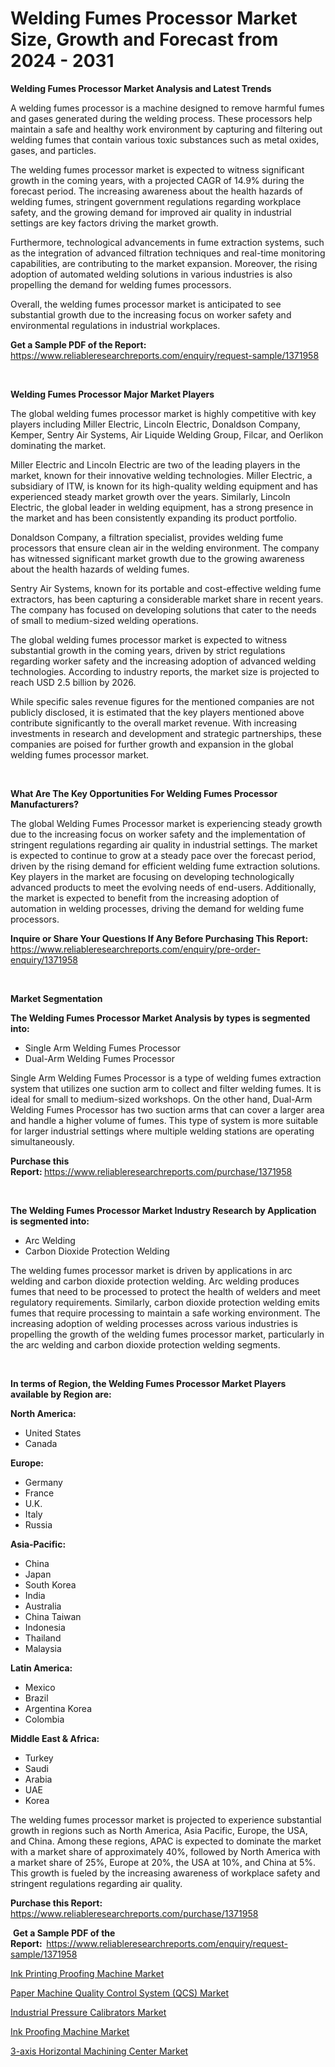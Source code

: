 <p><h1>Welding Fumes Processor Market Size, Growth and Forecast from 2024 - 2031</h1></p><p><strong>Welding Fumes Processor Market Analysis and Latest Trends</strong></p>
<p><p>A welding fumes processor is a machine designed to remove harmful fumes and gases generated during the welding process. These processors help maintain a safe and healthy work environment by capturing and filtering out welding fumes that contain various toxic substances such as metal oxides, gases, and particles.</p><p>The welding fumes processor market is expected to witness significant growth in the coming years, with a projected CAGR of 14.9% during the forecast period. The increasing awareness about the health hazards of welding fumes, stringent government regulations regarding workplace safety, and the growing demand for improved air quality in industrial settings are key factors driving the market growth.</p><p>Furthermore, technological advancements in fume extraction systems, such as the integration of advanced filtration techniques and real-time monitoring capabilities, are contributing to the market expansion. Moreover, the rising adoption of automated welding solutions in various industries is also propelling the demand for welding fumes processors.</p><p>Overall, the welding fumes processor market is anticipated to see substantial growth due to the increasing focus on worker safety and environmental regulations in industrial workplaces.</p></p>
<p><strong>Get a Sample PDF of the Report:&nbsp;</strong> <a href="https://www.reliableresearchreports.com/enquiry/request-sample/1371958">https://www.reliableresearchreports.com/enquiry/request-sample/1371958</a></p>
<p>&nbsp;</p>
<p><strong>Welding Fumes Processor Major Market Players</strong></p>
<p><p>The global welding fumes processor market is highly competitive with key players including Miller Electric, Lincoln Electric, Donaldson Company, Kemper, Sentry Air Systems, Air Liquide Welding Group, Filcar, and Oerlikon dominating the market.</p><p>Miller Electric and Lincoln Electric are two of the leading players in the market, known for their innovative welding technologies. Miller Electric, a subsidiary of ITW, is known for its high-quality welding equipment and has experienced steady market growth over the years. Similarly, Lincoln Electric, the global leader in welding equipment, has a strong presence in the market and has been consistently expanding its product portfolio.</p><p>Donaldson Company, a filtration specialist, provides welding fume processors that ensure clean air in the welding environment. The company has witnessed significant market growth due to the growing awareness about the health hazards of welding fumes.</p><p>Sentry Air Systems, known for its portable and cost-effective welding fume extractors, has been capturing a considerable market share in recent years. The company has focused on developing solutions that cater to the needs of small to medium-sized welding operations.</p><p>The global welding fumes processor market is expected to witness substantial growth in the coming years, driven by strict regulations regarding worker safety and the increasing adoption of advanced welding technologies. According to industry reports, the market size is projected to reach USD 2.5 billion by 2026.</p><p>While specific sales revenue figures for the mentioned companies are not publicly disclosed, it is estimated that the key players mentioned above contribute significantly to the overall market revenue. With increasing investments in research and development and strategic partnerships, these companies are poised for further growth and expansion in the global welding fumes processor market.</p></p>
<p>&nbsp;</p>
<p><strong>What Are The Key Opportunities For Welding Fumes Processor Manufacturers?</strong></p>
<p><p>The global Welding Fumes Processor market is experiencing steady growth due to the increasing focus on worker safety and the implementation of stringent regulations regarding air quality in industrial settings. The market is expected to continue to grow at a steady pace over the forecast period, driven by the rising demand for efficient welding fume extraction solutions. Key players in the market are focusing on developing technologically advanced products to meet the evolving needs of end-users. Additionally, the market is expected to benefit from the increasing adoption of automation in welding processes, driving the demand for welding fume processors.</p></p>
<p><strong>Inquire or Share Your Questions If Any Before Purchasing This Report:</strong> <a href="https://www.reliableresearchreports.com/enquiry/pre-order-enquiry/1371958">https://www.reliableresearchreports.com/enquiry/pre-order-enquiry/1371958</a></p>
<p>&nbsp;</p>
<p><strong>Market Segmentation</strong></p>
<p><strong>The Welding Fumes Processor Market Analysis by types is segmented into:</strong></p>
<p><ul><li>Single Arm Welding Fumes Processor</li><li>Dual-Arm Welding Fumes Processor</li></ul></p>
<p><p>Single Arm Welding Fumes Processor is a type of welding fumes extraction system that utilizes one suction arm to collect and filter welding fumes. It is ideal for small to medium-sized workshops. On the other hand, Dual-Arm Welding Fumes Processor has two suction arms that can cover a larger area and handle a higher volume of fumes. This type of system is more suitable for larger industrial settings where multiple welding stations are operating simultaneously.</p></p>
<p><strong>Purchase this Report:&nbsp;</strong><a href="https://www.reliableresearchreports.com/purchase/1371958">https://www.reliableresearchreports.com/purchase/1371958</a></p>
<p>&nbsp;</p>
<p><strong>The Welding Fumes Processor Market Industry Research by Application is segmented into:</strong></p>
<p><ul><li>Arc Welding</li><li>Carbon Dioxide Protection Welding</li></ul></p>
<p><p>The welding fumes processor market is driven by applications in arc welding and carbon dioxide protection welding. Arc welding produces fumes that need to be processed to protect the health of welders and meet regulatory requirements. Similarly, carbon dioxide protection welding emits fumes that require processing to maintain a safe working environment. The increasing adoption of welding processes across various industries is propelling the growth of the welding fumes processor market, particularly in the arc welding and carbon dioxide protection welding segments.</p></p>
<p>&nbsp;</p>
<p><strong>In terms of Region, the Welding Fumes Processor Market Players available by Region are:</strong></p>
<p>
    <p> <strong> North America: </strong>
        <ul>
            <li>United States</li>
            <li>Canada</li>
        </ul>
        </p> 
    <p> <strong> Europe: </strong>
        <ul>
            <li>Germany</li>
            <li>France</li>
            <li>U.K.</li>
            <li>Italy</li>
            <li>Russia</li>
        </ul>
        </p> 
    <p> <strong> Asia-Pacific: </strong>
        <ul>
            <li>China</li>
            <li>Japan</li>
            <li>South Korea</li>
            <li>India</li>
            <li>Australia</li>
            <li>China Taiwan</li>
            <li>Indonesia</li>
            <li>Thailand</li>
            <li>Malaysia</li>
        </ul>
        </p> 
    <p> <strong> Latin America: </strong>
        <ul>
            <li>Mexico</li>
            <li>Brazil</li>
            <li>Argentina Korea</li>
            <li>Colombia</li>
        </ul>
        </p> 
    <p> <strong> Middle East & Africa: </strong>
        <ul>
            <li>Turkey</li>
            <li>Saudi</li>
            <li>Arabia</li>
            <li>UAE</li>
            <li>Korea</li>
        </ul>
    </p>
    </p>
<p><p>The welding fumes processor market is projected to experience substantial growth in regions such as North America, Asia Pacific, Europe, the USA, and China. Among these regions, APAC is expected to dominate the market with a market share of approximately 40%, followed by North America with a market share of 25%, Europe at 20%, the USA at 10%, and China at 5%. This growth is fueled by the increasing awareness of workplace safety and stringent regulations regarding air quality.</p></p>
<p><strong>Purchase this Report: </strong><a href="https://www.reliableresearchreports.com/purchase/1371958">https://www.reliableresearchreports.com/purchase/1371958</a></p>
<p>&nbsp;<strong>Get a Sample PDF of the Report:&nbsp;&nbsp;</strong><a href="https://www.reliableresearchreports.com/enquiry/request-sample/1371958">https://www.reliableresearchreports.com/enquiry/request-sample/1371958</a></p>
<p><strong></strong></p>
<p><p><a href="https://medium.com/@royalmiller09/ink-printing-proofing-machine-market-the-key-to-successful-business-strategy-forecast-till-2031-60f4fcf0fa3c">Ink Printing Proofing Machine Market</a></p><p><a href="https://medium.com/@ashleyhills1920/paper-machine-quality-control-system-qcs-market-comprehensive-assessment-by-type-application-6eb559c98a75">Paper Machine Quality Control System (QCS) Market</a></p><p><a href="https://medium.com/@ashleyhills1920/industrial-pressure-calibrators-market-the-key-to-successful-business-strategy-forecast-till-2031-1e2c50333e94">Industrial Pressure Calibrators Market</a></p><p><a href="https://medium.com/p/381c3752c848/edit">Ink Proofing Machine Market</a></p><p><a href="https://medium.com/@juansmith1961/3-axis-horizontal-machining-center-market-insights-into-market-cagr-market-trends-and-growth-1f5c58a8a6e0">3-axis Horizontal Machining Center Market</a></p></p>